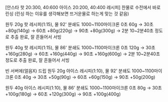 [안스타 핫 20:300, 40:600 아이스 20:200, 40:400 레시피]
찬물로 수전에서 바로 린싱 (린싱 하는 이유를 생각해보면 뜨거운물로 하는게 맞는 것 같음)

원두 20g 핫 레시피(1:15), 물 92' 분쇄도 1000~1100마이크론
0초 60g -> 30초 +80g(140g) -> 60초 +80g(220g) -> 90초 +80g(300g) -> 2분 10~2분40초 정도로 추출 완료, 잘 흔들어서 서빙

원두 40g 핫 레시피(1:15), 물 86' 분쇄도 1000~1100마이크론
0초 120g -> 30초 +160g(280g) -> 60초 +160g(440g) -> 90초 +160g(600g) -> 2분 10~2분40초 정도로 추출 완료, 잘 흔들어서 서빙

빈 서버에(얼음X) 드립
원두 20g 아이스 레시피(1:10), 물 92' 분쇄도 1000~1100마이크론
0초 40g -> 30초 +50g(90g) -> 60초 +60g(150g) -> 90초 +50g(200g)

원두 40g 아이스 레시피(1:10), 물 86' 분쇄도 1000~1100마이크론
0초 80g -> 30초 +100g(180g) -> 60초 +120g(300g) -> 90초 +100g(400g) 
